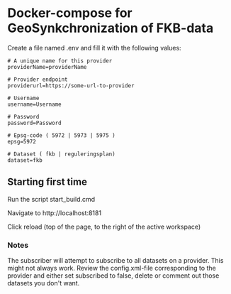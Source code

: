 # Docker-compose for GeoSynkchronization of FKB-data

Create a file named .env and fill it with the following values:
``` 
# A unique name for this provider
providerName=providerName 

# Provider endpoint
providerurl=https://some-url-to-provider 

# Username
username=Username 

# Password
password=Password 

# Epsg-code ( 5972 | 5973 | 5975 )
epsg=5972 

# Dataset ( fkb | reguleringsplan)
dataset=fkb 
``` 

## Starting first time

Run the script start_build.cmd

Navigate to http://localhost:8181

Click reload (top of the page, to the right of the active workspace)


### Notes

The subscriber will attempt to subscribe to all datasets on a provider. This might not always work. Review the config.xml-file corresponding to the provider and either set subscribed to false, delete or comment out those datasets you don't want.
